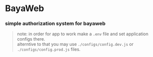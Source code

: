 # BayaWeb

### simple authorization system for bayaweb   
> note: in order for app to work make a `.env` file and set application configs there.  
> alterntive to that you may use `./configs/config.dev.js` or `./configs/config.prod.js` files.